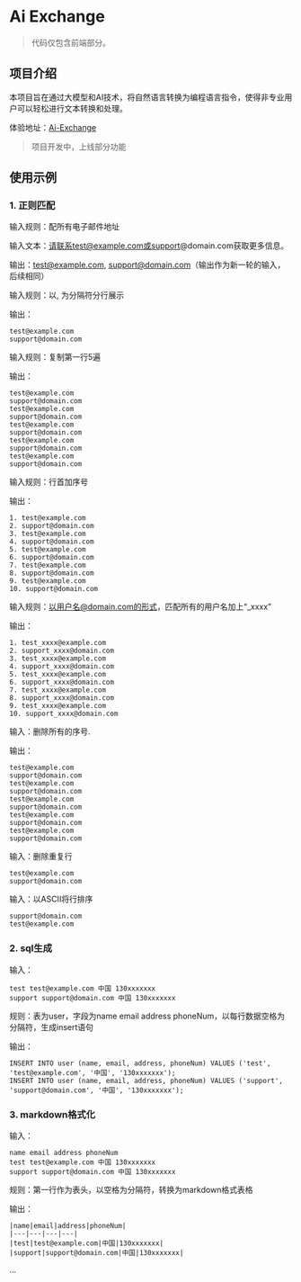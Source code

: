 # Ai Exchange

> 代码仅包含前端部分。

## 项目介绍

本项目旨在通过大模型和AI技术，将自然语言转换为编程语言指令，使得非专业用户可以轻松进行文本转换和处理。

体验地址：[Ai-Exchange](https://ai-reading.me)

> 项目开发中，上线部分功能

## 使用示例

### 1. 正则匹配

输入规则：配所有电子邮件地址 

输入文本：请联系test@example.com或support@domain.com获取更多信息。

输出：test@example.com, support@domain.com（输出作为新一轮的输入，后续相同）

输入规则：以, 为分隔符分行展示

输出：

```
test@example.com
support@domain.com
```

输入规则：复制第一行5遍

输出：

```
test@example.com
support@domain.com
test@example.com
support@domain.com
test@example.com
support@domain.com
test@example.com
support@domain.com
test@example.com
support@domain.com
```

输入规则：行首加序号

输出：

```
1. test@example.com
2. support@domain.com
3. test@example.com
4. support@domain.com
5. test@example.com
6. support@domain.com
7. test@example.com
8. support@domain.com
9. test@example.com
10. support@domain.com
```

输入规则：以用户名@domain.com的形式，匹配所有的用户名加上“_xxxx”

输出：

```
1. test_xxxx@example.com
2. support_xxxx@domain.com
3. test_xxxx@example.com
4. support_xxxx@domain.com
5. test_xxxx@example.com
6. support_xxxx@domain.com
7. test_xxxx@example.com
8. support_xxxx@domain.com
9. test_xxxx@example.com
10. support_xxxx@domain.com
```

输入：删除所有的序号.

输出：

```
test@example.com
support@domain.com
test@example.com
support@domain.com
test@example.com
support@domain.com
test@example.com
support@domain.com
test@example.com
support@domain.com
```

输入：删除重复行

```
test@example.com
support@domain.com
```

输入：以ASCII将行排序

```
support@domain.com
test@example.com
```

### 2. sql生成

输入：

```
test test@example.com 中国 130xxxxxxx
support support@domain.com 中国 130xxxxxxx
```
规则：表为user，字段为name email address phoneNum，以每行数据空格为分隔符，生成insert语句

输出：

```
INSERT INTO user (name, email, address, phoneNum) VALUES ('test', 'test@example.com', '中国', '130xxxxxxx');
INSERT INTO user (name, email, address, phoneNum) VALUES ('support', 'support@domain.com', '中国', '130xxxxxxx');
```

### 3. markdown格式化

输入：

```
name email address phoneNum
test test@example.com 中国 130xxxxxxx
support support@domain.com 中国 130xxxxxxx
```

规则：第一行作为表头，以空格为分隔符，转换为markdown格式表格

输出：

```
|name|email|address|phoneNum|
|---|---|---|---|
|test|test@example.com|中国|130xxxxxxx|
|support|support@domain.com|中国|130xxxxxxx|
```

...

